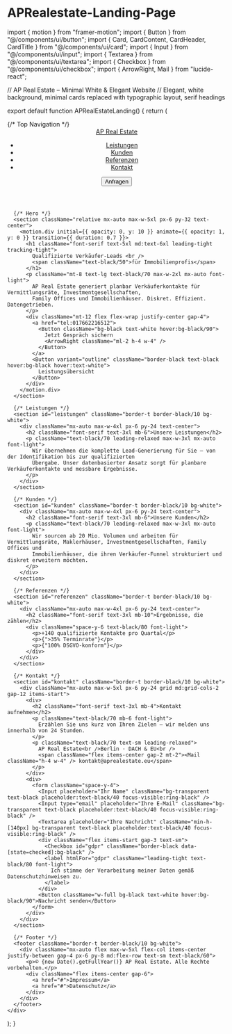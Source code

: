 # APRealestate-Landing-Page

import { motion } from "framer-motion";
import { Button } from "@/components/ui/button";
import { Card, CardContent, CardHeader, CardTitle } from "@/components/ui/card";
import { Input } from "@/components/ui/input";
import { Textarea } from "@/components/ui/textarea";
import { Checkbox } from "@/components/ui/checkbox";
import { ArrowRight, Mail } from "lucide-react";

// AP Real Estate – Minimal White & Elegant Website
// Elegant, white background, minimal cards replaced with typographic layout, serif headings

export default function APRealEstateLanding() {
  return (
    <div className="min-h-screen bg-white text-black">
      {/* Top Navigation */}
      <header className="sticky top-0 z-50 border-b border-black/10 bg-white/90 backdrop-blur">
        <nav className="mx-auto flex max-w-6xl items-center justify-between px-4 py-4">
          <a href="#" className="font-serif text-xl tracking-tight">AP Real Estate</a>
          <ul className="hidden gap-10 md:flex font-light">
            <li><a href="#leistungen" className="text-sm hover:opacity-70">Leistungen</a></li>
            <li><a href="#kunden" className="text-sm hover:opacity-70">Kunden</a></li>
            <li><a href="#referenzen" className="text-sm hover:opacity-70">Referenzen</a></li>
            <li><a href="#kontakt" className="text-sm hover:opacity-70">Kontakt</a></li>
          </ul>
          <Button variant="outline" className="border-black text-black hover:bg-black hover:text-white">
            <Mail className="mr-2 h-4 w-4" />
            Anfragen
          </Button>
        </nav>
      </header>

      {/* Hero */}
      <section className="relative mx-auto max-w-5xl px-6 py-32 text-center">
        <motion.div initial={{ opacity: 0, y: 10 }} animate={{ opacity: 1, y: 0 }} transition={{ duration: 0.7 }}>
          <h1 className="font-serif text-5xl md:text-6xl leading-tight tracking-tight">
            Qualifizierte Verkäufer-Leads <br />
            <span className="text-black/50">für Immobilienprofis</span>
          </h1>
          <p className="mt-8 text-lg text-black/70 max-w-2xl mx-auto font-light">
            AP Real Estate generiert planbar Verkäuferkontakte für Vermittlungsräte, Investmentgesellschaften,
            Family Offices und Immobilienhäuser. Diskret. Effizient. Datengetrieben.
          </p>
          <div className="mt-12 flex flex-wrap justify-center gap-4">
            <a href="tel:017662216512">
              <Button className="bg-black text-white hover:bg-black/90">
                Jetzt Gespräch sichern
                <ArrowRight className="ml-2 h-4 w-4" />
              </Button>
            </a>
            <Button variant="outline" className="border-black text-black hover:bg-black hover:text-white">
              Leistungsübersicht
            </Button>
          </div>
        </motion.div>
      </section>

      {/* Leistungen */}
      <section id="leistungen" className="border-t border-black/10 bg-white">
        <div className="mx-auto max-w-4xl px-6 py-24 text-center">
          <h2 className="font-serif text-3xl mb-6">Unsere Leistungen</h2>
          <p className="text-black/70 leading-relaxed max-w-3xl mx-auto font-light">
            Wir übernehmen die komplette Lead-Generierung für Sie – von der Identifikation bis zur qualifizierten
            Übergabe. Unser datenbasierter Ansatz sorgt für planbare Verkäuferkontakte und messbare Ergebnisse.
          </p>
        </div>
      </section>

      {/* Kunden */}
      <section id="kunden" className="border-t border-black/10 bg-white">
        <div className="mx-auto max-w-4xl px-6 py-24 text-center">
          <h2 className="font-serif text-3xl mb-6">Unsere Kunden</h2>
          <p className="text-black/70 leading-relaxed max-w-3xl mx-auto font-light">
            Wir sourcen ab 20 Mio. Volumen und arbeiten für Vermittlungsräte, Maklerhäuser, Investmentgesellschaften, Family Offices und
            Immobilienhäuser, die ihren Verkäufer-Funnel strukturiert und diskret erweitern möchten.
          </p>
        </div>
      </section>

      {/* Referenzen */}
      <section id="referenzen" className="border-t border-black/10 bg-white">
        <div className="mx-auto max-w-4xl px-6 py-24 text-center">
          <h2 className="font-serif text-3xl mb-10">Ergebnisse, die zählen</h2>
          <div className="space-y-6 text-black/80 font-light">
            <p>+140 qualifizierte Kontakte pro Quartal</p>
            <p>{">35% Terminrate"}</p>
            <p>{"100% DSGVO-konform"}</p>
          </div>
        </div>
      </section>

      {/* Kontakt */}
      <section id="kontakt" className="border-t border-black/10 bg-white">
        <div className="mx-auto max-w-5xl px-6 py-24 grid md:grid-cols-2 gap-12 items-start">
          <div>
            <h2 className="font-serif text-3xl mb-4">Kontakt aufnehmen</h2>
            <p className="text-black/70 mb-6 font-light">
              Erzählen Sie uns kurz von Ihren Zielen – wir melden uns innerhalb von 24 Stunden.
            </p>
            <p className="text-black/70 text-sm leading-relaxed">
              AP Real Estate<br />Berlin · DACH & EU<br />
              <span className="flex items-center gap-2 mt-2"><Mail className="h-4 w-4" /> kontakt@aprealestate.eu</span>
            </p>
          </div>
          <div>
            <form className="space-y-4">
              <Input placeholder="Ihr Name" className="bg-transparent text-black placeholder:text-black/40 focus-visible:ring-black" />
              <Input type="email" placeholder="Ihre E-Mail" className="bg-transparent text-black placeholder:text-black/40 focus-visible:ring-black" />
              <Textarea placeholder="Ihre Nachricht" className="min-h-[140px] bg-transparent text-black placeholder:text-black/40 focus-visible:ring-black" />
              <div className="flex items-start gap-3 text-sm">
                <Checkbox id="gdpr" className="border-black data-[state=checked]:bg-black" />
                <label htmlFor="gdpr" className="leading-tight text-black/80 font-light">
                  Ich stimme der Verarbeitung meiner Daten gemäß Datenschutzhinweisen zu.
                </label>
              </div>
              <Button className="w-full bg-black text-white hover:bg-black/90">Nachricht senden</Button>
            </form>
          </div>
        </div>
      </section>

      {/* Footer */}
      <footer className="border-t border-black/10 bg-white">
        <div className="mx-auto flex max-w-5xl flex-col items-center justify-between gap-4 px-6 py-8 md:flex-row text-sm text-black/60">
          <p>© {new Date().getFullYear()} AP Real Estate. Alle Rechte vorbehalten.</p>
          <div className="flex items-center gap-6">
            <a href="#">Impressum</a>
            <a href="#">Datenschutz</a>
          </div>
        </div>
      </footer>
    </div>
  );
}
